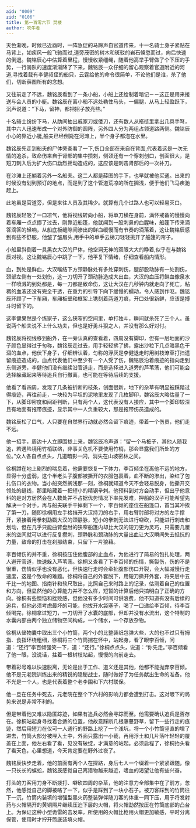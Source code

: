 ```yaml
---
aid: "0009"
zid: "0106"
title: 第一百零六节 焚楼
author: 吹牛者
---
```


天色渐晚，时候已近酉时，一阵急促的马蹄声自官道传来，十一名骑士身子紧贴在马背上，如疾风一般飞驰而过,道旁茂密的树木和斑驳的岩石倏忽而过，向后快速的倒退。魏铭辰心中估算着里程，慢慢收紧缰绳，随着他高举手臂做了个下压的手势，一行骑队的速度渐渐降了下来，魏铭辰一众仔细的留心观察着官道附近的河道,寻找着载有李健叔侄的船只，云霆给他的命令很简单，不论他们是谁，杀了他们，切断薛图所有的念想。

又往前走了不远，魏铭辰看到了一条小船，小船上还绘制着暗记－－这正是用来接送与会人员的小艇。魏铭辰在离小船不远处勒住马头，一偏腿，从马上轻盈跃下，沉声说道：“下马，留神，都把招子放亮些。”

十名骑士纷纷下马，从肋间抽出戚家刀或倭刀，还有数人从褡裢里拿出几具手弩，其中六人迅速布成一个对外防御的圆阵，另外四人分为两组占领道路两侧。魏铭辰小心的靠近小艇,船夫已经倒毙在河滩上，半个身子都泡在水里。



魏铭辰先走到船夫的尸体旁查看了一下,伤口全部在来自在背面,代表着这是一次无情的追杀，致命伤来自于肾部的集中攒刺，侧颈还有一个穿刺创口，创面很大，是短刀刺入后为扩大伤口勐烈摇动造成的，这应该是刺击肾部后的一次补刀。

在沙滩上还躺着另外一名船夫。这二人都是薛图的手下，也早就被他买通。出来的时候没有划到预订的地点，而是到了这个管道荒凉的所在搁浅，便于他们飞马疾驰赶上。

此地虽是官道旁，但是来往人员及其稀少。就算有几个过路人也可以轻易灭口。

魏铭辰轻吸了一口凉气，他将视线转向小船，将单刀横在身前，满怀戒备的慢慢向着车厢一点点挪了过去，刚靠近船篷，他就闻到一股刺鼻的血腥味，船篷下传来滴答滴答的轻响，从船底板缝隙间渗出的鲜血缓慢而有节奏的滴落着，这让魏铭辰感到有些不舒服，他皱了皱眉头,用手中的单手云梯刀轻轻挑开了船篷的帘子。

小船里斜倒着一具黑衣大汉的尸体，他空洞无神的双眼大大的睁着,似乎在与魏铭辰对视。这让魏铭辰心中跳了一下，他平复下情绪，仔细查看船内情形。

血，到处是鲜血，大汉喉结下方颈静脉处有多处穿刺伤，腿部股动脉有一处割伤，颈部左侧有一处划伤，这一刀切开了颈动脉造成大出血，大汉的血压将鲜血像泉水一样喷溅的到处都是，每一刀都是致命伤，这让大汉在几秒钟内就走向了死亡，粘稠的血液还没有完全干透，在重力的引导下向下缓慢的蠕动，令人感到作呕。魏铭辰环顾了一下车厢，车厢板壁和框架上镌刻着两道刀痕，开口处很新鲜，应该是搏斗时留下的。

这李健果然是个练家子，这么狭窄的空间里，单打独斗，瞬间就杀死了三个人。虽说两个船夫说不上什么功夫，但也是好勇斗狠之人，并没有那么好对付。

魏铭辰将视线移到船外，在一旁认真的查看着，四周没有脚印，但有一层地面的沙子颜色显得过于匀称，魏铭辰走过去，用手轻轻拂了拂，露出沙粒下几点暗黑色干涸的血点，他伏下身子，仔细辨认着，匀称的浮灰是李健退走时用树枝潦草打扫遗留痕迹造成的，血点代表他们中至少有一个人受了伤，魏铭辰沿着痕迹的指向走到东侧道旁，李健他们没有继续沿官道走，而是选择进入道旁的芦苇荡，他们可能会选择躲藏起来等待追兵自行撤离，也可能在等待后续的支援。

他看了看四周，发现了几条被折断的枝条，创面很新，地下的杂草有明显被踩踏过得痕迹，再往前走，一块较为平坦的泥地里发现了几枚脚印，魏铭辰大略估量了一下，从脚印密度和间距判断，只有两个人，这代表没有人接应，其中一个脚印较深且有地面有拖带痕迹，显示其中一人负重较大，那是拖带伤员造成的。

魏铭辰松了口气，人只要在自然界行动就必然会留下痕迹，带着一个伤员，他们走不远。

他一招手，周边十人立即围拢上来，魏铭辰冷声道：“留一个马桩子，其他人随我追，若遇险境用竹梢联络，非事关危机不要使用竹梢，那会显露我们所处的方位。”众人各自点点头，几道暗影一闪，消失在山坡密林之间。

徐桐蹲在地上剧烈的喘息着，他需要恢复一下体力，李百倾坐在离他不远的地方，显得十分虚弱，这个半老头子腹部被撕开的衣服包裹着，血不断的渗出，染红了包扎伤口的衣物。当小船突然搁浅那一刻，徐桐就知道今天不会轻易脱身，他撕开交领处的缝线，那里暗藏着一把短小的精钢拳刺。他预料到对方会动手，但出乎他意料的是对方居然会在人数处并不占据优势情况下率先发难，押船的汉子可能希望先解决一个对手，再与船夫联手干掉剩下一个，李百倾的座位在船篷口，首当其冲挨了第一刀，随即徐桐用左手格挡开大汉持刀的右手，用右臂肘部将对方的左手撑开，紧接着用拳刺勐戳大汉的颈静脉，短小的拳刺无法进行噼砍，只能进行刺击和划动，但在几乎只能曲臂盘肘的狭窄船篷内却比大汉的短刀更为灵巧，只需要几厘米的空间就可以进行反复攒刺，颈静脉和颈动脉的大量出血让大汉瞬间失去抵抗的力量，致命的打击在刹那结束，只留下一片狼藉。

李百倾伤的并不重，徐桐按压住他腹部的止血点，为他进行了简易的包扎处理，两人避开官道，快速躲入芦苇荡。徐桐又查看了下李百倾的伤情，撕裂伤，伤的不是很重，伤情似乎也没有恶化，但快速行走时会牵扯腹部伤口开裂，会大幅减慢行走速度，这是个致命的难题。徐桐将自己的外套脱下，用短刀撕开外套，将夹层中五千比一的地图、指南针和软尺取出，比照自己来时路上的记录，估测着自己的位置和方向，但显然他的心算能力并不怎么样，短暂的计算后他只搞明白了正确的方向。徐桐有些懊恼和挫败感，但他没有多少时间可供浪费，他不知道有没有后续的追兵，但他必须考虑最坏的可能，他拔开水袋塞子，喝了一口递给李百倾，待李百倾喝完，徐桐拿过短刀，一刀切开了水囊的底部，但却并没有水流出，这个特制的水囊内部由两个独立储物空间构成，一个储水，一个存放杂物。

徐桐从储物囊中取出三个小竹筒，两个小的比整装纸包弹大些，大的也不过只有拇指、食指环绕粗细，徐桐将三个竹筒揣在怀中，站起身，看了眼李百倾，问道：“还行”李百倾强笑一下，道：“还行。”徐桐点点头，说道：“你先走。”李百倾看了他一眼，没说话，拄着一根树枝站起，慢慢的向前走去。

带着彩号难以快速脱离，无论是出于工作、道义还是其他，他都不能抛弃李百倾。他不是元老院训练出来的精锐的隐秘战士，随时做好了为任务献出生命的准备。他不光是一个人，也是代表着整个老李围和下六村联保。

他一旦在任务中死去，元老院在整个下六村的影响力都会遭到打击。这对眼下的局势来说是非常不利的。

但是带着他又难以隐匿踪迹，如果有追兵必然会寻踪而至。他需要确认追兵是否存在。徐桐站起身寻找着合适的位置，他故意踩断几根藤蔓野草，留下一些行走的痕迹，然后用短刀在仅可一人通行的野路上挖了一个浅坑，将一个小竹筒竖直的埋了进去，竹筒大部分被埋入土中，外面只露出一小截，再用浮土和几片落叶轻轻的覆盖在上面，他左右看了看，见没有破绽，才满意的站起。必须启程了，徐桐抬头看了看天色，心里想道，今天肯定要在野外过夜了。

魏铭辰快步走着，他的前面有两个人在探路，身后七人一个缀着一个紧紧跟随，像一只长长的蜈蚣，魏铭辰感觉自己离猎物越来越近，嗜血的渴望让他有些兴奋。

打头的刀客用刀身不断拨打、噼砍四周的杂草，他的注意力全部集中在了前方，忽然，他感觉自己的脚被咯了一下，似乎是踩到了一块小石子。被刀客踩到的竹筒往下一沉，竹筒内装填的增强型黑火药整装弹伴随刀客的体重一同下压，用于将发射药与火帽隔开的黄铜隔片继续压迫下层的火帽，将火帽勐然按压在竹筒底部的凸台上。为保证这种小型诡雷的击发率，所使用的火帽比枪用火帽更加敏感，平时分离保管，使用时才拧开筒底装填火帽。

